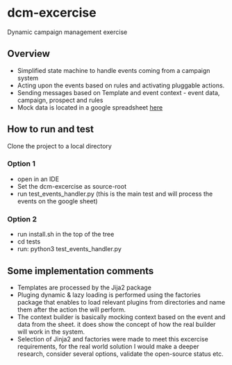 # dcm-excercise
Dynamic campaign management exercise

## Overview
- Simplified state machine to handle events coming from a campaign system
- Acting upon the events based on rules and activating pluggable actions.
- Sending messages based on Template and event context - event data, campaign, prospect and rules
- Mock data is located in a google spreadsheet [here](https://docs.google.com/spreadsheets/d/1gKBEgk9HPkg-ZXrHzQtXHubBNW9g_0JdAYQVhoBpxvQ/edit#gid=1639723702)

## How to run and test
Clone the project to a local directory
### Option 1
- open in an IDE
- Set the dcm-excercise as source-root
- run test_events_handler.py (this is the main test and will process the events on the google sheet)
### Option 2
- run install.sh in the top of the tree
- cd tests
- run: python3 test_events_handler.py

## Some implementation comments
- Templates are processed by the Jija2 package
- Pluging dynamic & lazy loading is performed using the factories package that enables to load relevant plugins from directories and name them after the action the will perform.
- The context builder is basically mocking context based on the event and data from the sheet. it does show the concept of how the real builder will work in the system.
- Selection of Jinja2 and factories were made to meet this excercise requirements, for the real world solution I would make a deeper research, consider several options, validate the open-source status etc.


